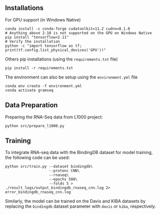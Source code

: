 ## Installations

For GPU support (in Windows Native)
```
conda install -c conda-forge cudatoolkit=11.2 cudnn=8.1.0
# Anything above 2.10 is not supported on the GPU on Windows Native
pip install "tensorflow<2.11"
# Verify the installation
python -c "import tensorflow as tf; print(tf.config.list_physical_devices('GPU'))"
```

Others pip installations (using the `requirements.txt` file)
```
pip install -r requirements.txt
```
The environment can also be setup using the `environment.yml` file
```
conda env create -f environment.yml
conda activate gramseq
```

## Data Preparation
Preparing the RNA-Seq data from L1000 project:
```
python src/prepare_l1000.py
```

## Training
To integrate RNA-seq data with the BindingDB dataset for model training, the following code can be used:
```
python src/train.py --dataset bindingdb\
                    --protenc CNN\
                    --rnaseq\
                    --epochs 500\
                    --folds 5 > ./result_logs/output_bindingdb_rnaseq_cnn.log 2> error_bindingdb_rnaseq_cnn.log
```
Similarly, the model can be trained on the Davis and KIBA datasets by replacing the `bindingdb` dataset parameter with `davis` or `kiba`, respectively.
